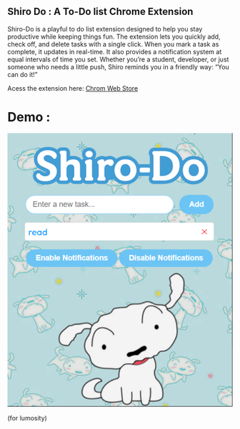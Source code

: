 ## Shiro Do : A To-Do list Chrome Extension

Shiro-Do is a playful to do list extension designed to help you stay productive while keeping things fun. The extension lets you quickly add, check off, and delete tasks with a single click. When you mark a task as complete, it updates in real-time. It also provides a notification system at equal intervals of time you set. Whether you’re a student, developer, or just someone who needs a little push, Shiro reminds you in a friendly way: “You can do it!”

Acess the extension here: [Chrom Web Store](https://chrome.google.com/webstore/detail/phmnmcnohcahdkckofcgbleoknjdlkcc) 

# Demo :
<p align="center">
  <img src="assets/shiro.png" alt="Demo" />
</p>

(for lumosity)

